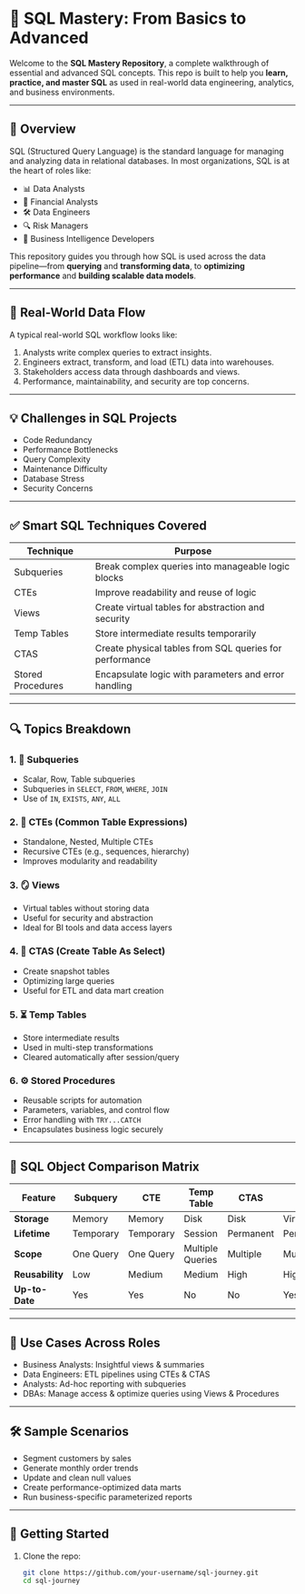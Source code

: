 # 🧠 SQL Mastery: From Basics to Advanced

Welcome to the **SQL Mastery Repository**, a complete walkthrough of essential and advanced SQL concepts. This repo is built to help you **learn, practice, and master SQL** as used in real-world data engineering, analytics, and business environments.

---

## 📘 Overview

SQL (Structured Query Language) is the standard language for managing and analyzing data in relational databases. In most organizations, SQL is at the heart of roles like:

- 📊 Data Analysts
- 🧮 Financial Analysts
- 🛠️ Data Engineers
- 🔍 Risk Managers
- 🧠 Business Intelligence Developers

This repository guides you through how SQL is used across the data pipeline—from **querying** and **transforming data**, to **optimizing performance** and **building scalable data models**.

---

## 🔄 Real-World Data Flow

A typical real-world SQL workflow looks like:

1. Analysts write complex queries to extract insights.
2. Engineers extract, transform, and load (ETL) data into warehouses.
3. Stakeholders access data through dashboards and views.
4. Performance, maintainability, and security are top concerns.

---

## 💡 Challenges in SQL Projects

- Code Redundancy
- Performance Bottlenecks
- Query Complexity
- Maintenance Difficulty
- Database Stress
- Security Concerns

---

## ✅ Smart SQL Techniques Covered

| Technique     | Purpose                                                   |
|--------------|------------------------------------------------------------|
| Subqueries    | Break complex queries into manageable logic blocks         |
| CTEs          | Improve readability and reuse of logic                     |
| Views         | Create virtual tables for abstraction and security         |
| Temp Tables   | Store intermediate results temporarily                     |
| CTAS          | Create physical tables from SQL queries for performance    |
| Stored Procedures | Encapsulate logic with parameters and error handling |

---

## 🔍 Topics Breakdown

### 1. 🧩 Subqueries
- Scalar, Row, Table subqueries
- Subqueries in `SELECT`, `FROM`, `WHERE`, `JOIN`
- Use of `IN`, `EXISTS`, `ANY`, `ALL`

### 2. 🔗 CTEs (Common Table Expressions)
- Standalone, Nested, Multiple CTEs
- Recursive CTEs (e.g., sequences, hierarchy)
- Improves modularity and readability

### 3. 🪞 Views
- Virtual tables without storing data
- Useful for security and abstraction
- Ideal for BI tools and data access layers

### 4. 💽 CTAS (Create Table As Select)
- Create snapshot tables
- Optimizing large queries
- Useful for ETL and data mart creation

### 5. ⏳ Temp Tables
- Store intermediate results
- Used in multi-step transformations
- Cleared automatically after session/query

### 6. ⚙️ Stored Procedures
- Reusable scripts for automation
- Parameters, variables, and control flow
- Error handling with `TRY...CATCH`
- Encapsulates business logic securely

---

## 🧾 SQL Object Comparison Matrix

| Feature         | Subquery | CTE     | Temp Table | CTAS    | View    |
|----------------|----------|---------|------------|---------|---------|
| **Storage**     | Memory   | Memory  | Disk       | Disk    | Virtual |
| **Lifetime**    | Temporary| Temporary | Session  | Permanent| Permanent |
| **Scope**       | One Query| One Query| Multiple Queries | Multiple | Multiple |
| **Reusability** | Low      | Medium  | Medium     | High    | High    |
| **Up-to-Date**  | Yes      | Yes     | No         | No      | Yes     |

---

## 🧠 Use Cases Across Roles

- Business Analysts: Insightful views & summaries
- Data Engineers: ETL pipelines using CTEs & CTAS
- Analysts: Ad-hoc reporting with subqueries
- DBAs: Manage access & optimize queries using Views & Procedures

---

## 🛠️ Sample Scenarios

- Segment customers by sales
- Generate monthly order trends
- Update and clean null values
- Create performance-optimized data marts
- Run business-specific parameterized reports

---

## 🚀 Getting Started

1. Clone the repo:
   ```bash
   git clone https://github.com/your-username/sql-journey.git
   cd sql-journey
